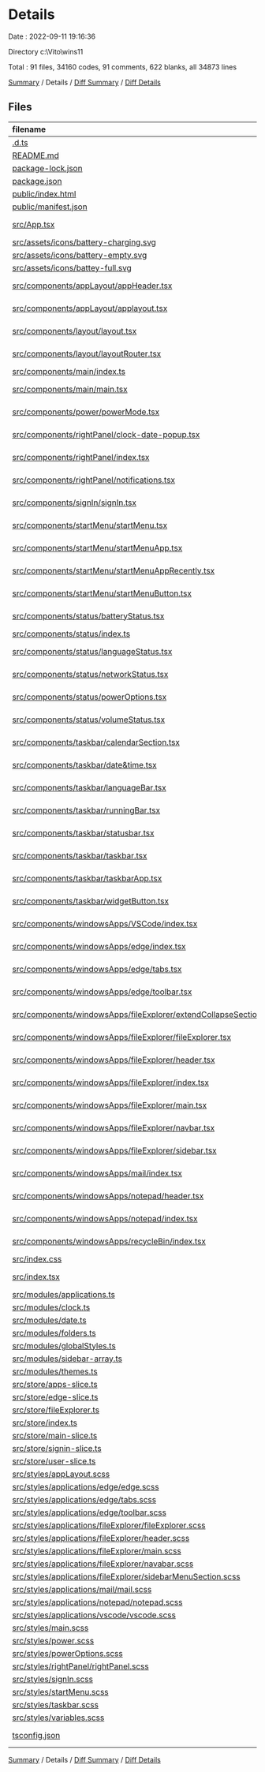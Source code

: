 # Details

Date : 2022-09-11 19:16:36

Directory c:\\Vito\\wins11

Total : 91 files, 34160 codes, 91 comments, 622 blanks, all 34873 lines

[Summary](results.md) / Details / [Diff Summary](diff.md) / [Diff Details](diff-details.md)

## Files

| filename                                                                                                                                | language           |   code | comment | blank |  total |
| :-------------------------------------------------------------------------------------------------------------------------------------- | :----------------- | -----: | ------: | ----: | -----: |
| [.d.ts](/.d.ts)                                                                                                                         | TypeScript         |     15 |       0 |     1 |     16 |
| [README.md](/README.md)                                                                                                                 | Markdown           |     38 |       0 |    33 |     71 |
| [package-lock.json](/package-lock.json)                                                                                                 | JSON               | 29,514 |       0 |     1 | 29,515 |
| [package.json](/package.json)                                                                                                           | JSON               |     54 |       0 |     1 |     55 |
| [public/index.html](/public/index.html)                                                                                                 | HTML               |     17 |       0 |     1 |     18 |
| [public/manifest.json](/public/manifest.json)                                                                                           | JSON               |     25 |       0 |     1 |     26 |
| [src/App.tsx](/src/App.tsx)                                                                                                             | TypeScript React   |     10 |       0 |     3 |     13 |
| [src/assets/icons/battery-charging.svg](/src/assets/icons/battery-charging.svg)                                                         | XML                |     11 |       0 |     1 |     12 |
| [src/assets/icons/battery-empty.svg](/src/assets/icons/battery-empty.svg)                                                               | XML                |      3 |       0 |     1 |      4 |
| [src/assets/icons/battey-full.svg](/src/assets/icons/battey-full.svg)                                                                   | XML                |      3 |       0 |     1 |      4 |
| [src/components/appLayout/appHeader.tsx](/src/components/appLayout/appHeader.tsx)                                                       | TypeScript React   |     42 |       0 |     6 |     48 |
| [src/components/appLayout/applayout.tsx](/src/components/appLayout/applayout.tsx)                                                       | TypeScript React   |    108 |      15 |    25 |    148 |
| [src/components/layout/layout.tsx](/src/components/layout/layout.tsx)                                                                   | TypeScript React   |     20 |       0 |     6 |     26 |
| [src/components/layout/layoutRouter.tsx](/src/components/layout/layoutRouter.tsx)                                                       | TypeScript React   |     19 |       0 |     7 |     26 |
| [src/components/main/index.ts](/src/components/main/index.ts)                                                                           | TypeScript         |      2 |       0 |     2 |      4 |
| [src/components/main/main.tsx](/src/components/main/main.tsx)                                                                           | TypeScript React   |     42 |       0 |    11 |     53 |
| [src/components/power/powerMode.tsx](/src/components/power/powerMode.tsx)                                                               | TypeScript React   |     67 |       8 |    13 |     88 |
| [src/components/rightPanel/clock-date-popup.tsx](/src/components/rightPanel/clock-date-popup.tsx)                                       | TypeScript React   |    131 |       6 |    23 |    160 |
| [src/components/rightPanel/index.tsx](/src/components/rightPanel/index.tsx)                                                             | TypeScript React   |     36 |       6 |    11 |     53 |
| [src/components/rightPanel/notifications.tsx](/src/components/rightPanel/notifications.tsx)                                             | TypeScript React   |     39 |       0 |     9 |     48 |
| [src/components/signIn/signIn.tsx](/src/components/signIn/signIn.tsx)                                                                   | TypeScript React   |    104 |       1 |    19 |    124 |
| [src/components/startMenu/startMenu.tsx](/src/components/startMenu/startMenu.tsx)                                                       | TypeScript React   |     79 |       6 |    19 |    104 |
| [src/components/startMenu/startMenuApp.tsx](/src/components/startMenu/startMenuApp.tsx)                                                 | TypeScript React   |      9 |       0 |     2 |     11 |
| [src/components/startMenu/startMenuAppRecently.tsx](/src/components/startMenu/startMenuAppRecently.tsx)                                 | TypeScript React   |     12 |       0 |     2 |     14 |
| [src/components/startMenu/startMenuButton.tsx](/src/components/startMenu/startMenuButton.tsx)                                           | TypeScript React   |     18 |       0 |     8 |     26 |
| [src/components/status/batteryStatus.tsx](/src/components/status/batteryStatus.tsx)                                                     | TypeScript React   |     30 |       1 |     9 |     40 |
| [src/components/status/index.ts](/src/components/status/index.ts)                                                                       | TypeScript         |     12 |       0 |     2 |     14 |
| [src/components/status/languageStatus.tsx](/src/components/status/languageStatus.tsx)                                                   | TypeScript React   |      6 |       0 |     3 |      9 |
| [src/components/status/networkStatus.tsx](/src/components/status/networkStatus.tsx)                                                     | TypeScript React   |     18 |       0 |     7 |     25 |
| [src/components/status/powerOptions.tsx](/src/components/status/powerOptions.tsx)                                                       | TypeScript React   |     88 |       5 |    14 |    107 |
| [src/components/status/volumeStatus.tsx](/src/components/status/volumeStatus.tsx)                                                       | TypeScript React   |     21 |       0 |     6 |     27 |
| [src/components/taskbar/calendarSection.tsx](/src/components/taskbar/calendarSection.tsx)                                               | TypeScript React   |      4 |       0 |     1 |      5 |
| [src/components/taskbar/date&time.tsx](/src/components/taskbar/date&time.tsx)                                                           | TypeScript React   |     34 |       0 |    11 |     45 |
| [src/components/taskbar/languageBar.tsx](/src/components/taskbar/languageBar.tsx)                                                       | TypeScript React   |     10 |       0 |     4 |     14 |
| [src/components/taskbar/runningBar.tsx](/src/components/taskbar/runningBar.tsx)                                                         | TypeScript React   |     11 |       0 |     5 |     16 |
| [src/components/taskbar/statusbar.tsx](/src/components/taskbar/statusbar.tsx)                                                           | TypeScript React   |     17 |       0 |     3 |     20 |
| [src/components/taskbar/taskbar.tsx](/src/components/taskbar/taskbar.tsx)                                                               | TypeScript React   |     89 |       1 |    15 |    105 |
| [src/components/taskbar/taskbarApp.tsx](/src/components/taskbar/taskbarApp.tsx)                                                         | TypeScript React   |     20 |       0 |     5 |     25 |
| [src/components/taskbar/widgetButton.tsx](/src/components/taskbar/widgetButton.tsx)                                                     | TypeScript React   |     10 |       0 |     4 |     14 |
| [src/components/windowsApps/VSCode/index.tsx](/src/components/windowsApps/VSCode/index.tsx)                                             | TypeScript React   |      9 |       0 |     3 |     12 |
| [src/components/windowsApps/edge/index.tsx](/src/components/windowsApps/edge/index.tsx)                                                 | TypeScript React   |     38 |       0 |    12 |     50 |
| [src/components/windowsApps/edge/tabs.tsx](/src/components/windowsApps/edge/tabs.tsx)                                                   | TypeScript React   |     68 |       4 |    14 |     86 |
| [src/components/windowsApps/edge/toolbar.tsx](/src/components/windowsApps/edge/toolbar.tsx)                                             | TypeScript React   |    119 |       0 |    20 |    139 |
| [src/components/windowsApps/fileExplorer/extendCollapseSection.tsx](/src/components/windowsApps/fileExplorer/extendCollapseSection.tsx) | TypeScript React   |     63 |       0 |    11 |     74 |
| [src/components/windowsApps/fileExplorer/fileExplorer.tsx](/src/components/windowsApps/fileExplorer/fileExplorer.tsx)                   | TypeScript React   |     24 |       0 |     9 |     33 |
| [src/components/windowsApps/fileExplorer/header.tsx](/src/components/windowsApps/fileExplorer/header.tsx)                               | TypeScript React   |     58 |       0 |     3 |     61 |
| [src/components/windowsApps/fileExplorer/index.tsx](/src/components/windowsApps/fileExplorer/index.tsx)                                 | TypeScript React   |      9 |       0 |     3 |     12 |
| [src/components/windowsApps/fileExplorer/main.tsx](/src/components/windowsApps/fileExplorer/main.tsx)                                   | TypeScript React   |     47 |       0 |    11 |     58 |
| [src/components/windowsApps/fileExplorer/navbar.tsx](/src/components/windowsApps/fileExplorer/navbar.tsx)                               | TypeScript React   |    114 |       4 |    23 |    141 |
| [src/components/windowsApps/fileExplorer/sidebar.tsx](/src/components/windowsApps/fileExplorer/sidebar.tsx)                             | TypeScript React   |     15 |       0 |     5 |     20 |
| [src/components/windowsApps/mail/index.tsx](/src/components/windowsApps/mail/index.tsx)                                                 | TypeScript React   |     12 |       0 |     3 |     15 |
| [src/components/windowsApps/notepad/header.tsx](/src/components/windowsApps/notepad/header.tsx)                                         | TypeScript React   |     14 |       0 |     3 |     17 |
| [src/components/windowsApps/notepad/index.tsx](/src/components/windowsApps/notepad/index.tsx)                                           | TypeScript React   |     11 |       0 |     3 |     14 |
| [src/components/windowsApps/recycleBin/index.tsx](/src/components/windowsApps/recycleBin/index.tsx)                                     | TypeScript React   |      5 |       0 |     3 |      8 |
| [src/index.css](/src/index.css)                                                                                                         | CSS                |     29 |       4 |     5 |     38 |
| [src/index.tsx](/src/index.tsx)                                                                                                         | TypeScript React   |     23 |       2 |     3 |     28 |
| [src/modules/applications.ts](/src/modules/applications.ts)                                                                             | TypeScript         |    180 |       5 |     8 |    193 |
| [src/modules/clock.ts](/src/modules/clock.ts)                                                                                           | TypeScript         |     24 |       2 |     9 |     35 |
| [src/modules/date.ts](/src/modules/date.ts)                                                                                             | TypeScript         |     42 |       1 |    12 |     55 |
| [src/modules/folders.ts](/src/modules/folders.ts)                                                                                       | TypeScript         |    146 |       0 |     2 |    148 |
| [src/modules/globalStyles.ts](/src/modules/globalStyles.ts)                                                                             | TypeScript         |     13 |       0 |     2 |     15 |
| [src/modules/sidebar-array.ts](/src/modules/sidebar-array.ts)                                                                           | TypeScript         |     99 |       0 |     2 |    101 |
| [src/modules/themes.ts](/src/modules/themes.ts)                                                                                         | TypeScript         |     20 |       0 |     3 |     23 |
| [src/store/apps-slice.ts](/src/store/apps-slice.ts)                                                                                     | TypeScript         |     76 |       0 |    27 |    103 |
| [src/store/edge-slice.ts](/src/store/edge-slice.ts)                                                                                     | TypeScript         |    140 |       0 |    18 |    158 |
| [src/store/fileExplorer.ts](/src/store/fileExplorer.ts)                                                                                 | TypeScript         |     69 |      13 |    21 |    103 |
| [src/store/index.ts](/src/store/index.ts)                                                                                               | TypeScript         |     23 |       0 |     6 |     29 |
| [src/store/main-slice.ts](/src/store/main-slice.ts)                                                                                     | TypeScript         |     60 |       0 |     9 |     69 |
| [src/store/signin-slice.ts](/src/store/signin-slice.ts)                                                                                 | TypeScript         |     40 |       0 |     9 |     49 |
| [src/store/user-slice.ts](/src/store/user-slice.ts)                                                                                     | TypeScript         |     19 |       0 |     7 |     26 |
| [src/styles/appLayout.scss](/src/styles/appLayout.scss)                                                                                 | SCSS               |     74 |       0 |     2 |     76 |
| [src/styles/applications/edge/edge.scss](/src/styles/applications/edge/edge.scss)                                                       | SCSS               |     44 |       0 |     2 |     46 |
| [src/styles/applications/edge/tabs.scss](/src/styles/applications/edge/tabs.scss)                                                       | SCSS               |    124 |       0 |     3 |    127 |
| [src/styles/applications/edge/toolbar.scss](/src/styles/applications/edge/toolbar.scss)                                                 | SCSS               |    179 |       0 |     6 |    185 |
| [src/styles/applications/fileExplorer/fileExplorer.scss](/src/styles/applications/fileExplorer/fileExplorer.scss)                       | SCSS               |     12 |       0 |     2 |     14 |
| [src/styles/applications/fileExplorer/header.scss](/src/styles/applications/fileExplorer/header.scss)                                   | SCSS               |    102 |       0 |     2 |    104 |
| [src/styles/applications/fileExplorer/main.scss](/src/styles/applications/fileExplorer/main.scss)                                       | SCSS               |     52 |       0 |     2 |     54 |
| [src/styles/applications/fileExplorer/navabar.scss](/src/styles/applications/fileExplorer/navabar.scss)                                 | SCSS               |    144 |       0 |     3 |    147 |
| [src/styles/applications/fileExplorer/sidebarMenuSection.scss](/src/styles/applications/fileExplorer/sidebarMenuSection.scss)           | SCSS               |     70 |       0 |     2 |     72 |
| [src/styles/applications/mail/mail.scss](/src/styles/applications/mail/mail.scss)                                                       | SCSS               |      9 |       0 |     2 |     11 |
| [src/styles/applications/notepad/notepad.scss](/src/styles/applications/notepad/notepad.scss)                                           | SCSS               |     40 |       0 |     2 |     42 |
| [src/styles/applications/vscode/vscode.scss](/src/styles/applications/vscode/vscode.scss)                                               | SCSS               |      6 |       0 |     2 |      8 |
| [src/styles/main.scss](/src/styles/main.scss)                                                                                           | SCSS               |     14 |       0 |     1 |     15 |
| [src/styles/power.scss](/src/styles/power.scss)                                                                                         | SCSS               |     19 |       0 |     2 |     21 |
| [src/styles/powerOptions.scss](/src/styles/powerOptions.scss)                                                                           | SCSS               |     35 |       0 |     2 |     37 |
| [src/styles/rightPanel/rightPanel.scss](/src/styles/rightPanel/rightPanel.scss)                                                         | SCSS               |    183 |       0 |     2 |    185 |
| [src/styles/signIn.scss](/src/styles/signIn.scss)                                                                                       | SCSS               |    192 |       0 |     2 |    194 |
| [src/styles/startMenu.scss](/src/styles/startMenu.scss)                                                                                 | SCSS               |    222 |       2 |     5 |    229 |
| [src/styles/taskbar.scss](/src/styles/taskbar.scss)                                                                                     | SCSS               |    163 |       4 |     2 |    169 |
| [src/styles/variables.scss](/src/styles/variables.scss)                                                                                 | SCSS               |     58 |       0 |    10 |     68 |
| [tsconfig.json](/tsconfig.json)                                                                                                         | JSON with Comments |     21 |       1 |     1 |     23 |

[Summary](results.md) / Details / [Diff Summary](diff.md) / [Diff Details](diff-details.md)
